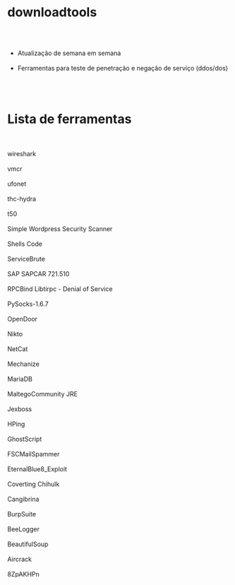 # downloadtools
<br></br>
* Atualização de semana em semana
<br></br>
* Ferramentas para teste de penetração e negação de serviço (ddos/dos)
<br></br>
<br></br>
# Lista de ferramentas
<br></br>
wireshark
<br></br>
vmcr
<br></br>
ufonet
<br></br>
thc-hydra
<br></br>
t50
<br></br>
Simple Wordpress Security Scanner
<br></br>
Shells Code
<br></br>
ServiceBrute
<br></br>
SAP SAPCAR 721.510
<br></br>
RPCBind Libtirpc - Denial of Service
<br></br>
PySocks-1.6.7
<br></br>
OpenDoor
<br></br>
Nikto
<br></br>
NetCat
<br></br>
Mechanize
<br></br>
MariaDB
<br></br>
MaltegoCommunity
JRE
<br></br>
Jexboss
<br></br>
HPing
<br></br>
GhostScript
<br></br>
FSCMailSpammer 
<br></br>
EternalBlue8_Exploit
<br></br>
Coverting
Chihulk
<br></br>
Cangibrina
<br></br>
BurpSuite
<br></br>
BeeLogger
<br></br>
BeautifulSoup
<br></br>
Aircrack
<br></br>
8ZpAKHPn
<br></br>
